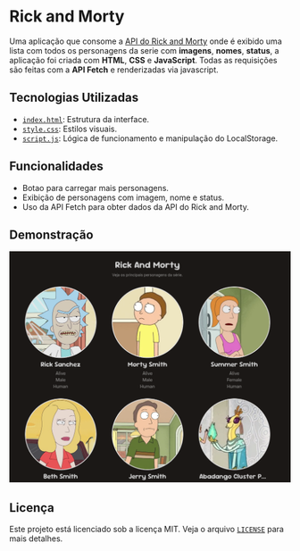 # Rick and Morty

Uma aplicação que consome a [API do Rick and Morty](https://rickandmortyapi.com/documentation) onde é exibido uma lista com todos os personagens da serie com **imagens**, **nomes**, **status**, a aplicação foi criada com **HTML**, **CSS** e **JavaScript**. Todas as requisições são feitas com a **API Fetch** e renderizadas via javascript.

## Tecnologias Utilizadas

- [`index.html`](index.html): Estrutura da interface.
- [`style.css`](./src/style.css): Estilos visuais.
- [`script.js`](./src/script.js): Lógica de funcionamento e manipulação do LocalStorage.

## Funcionalidades

- Botao para carregar mais personagens.
- Exibição de personagens com imagem, nome e status.
- Uso da API Fetch para obter dados da API do Rick and Morty.

## Demonstração

<p align='center'>
  <img src="./assets/demo.png" alt="Demonstração do projeto rick and morty">
</p>

## Licença

Este projeto está licenciado sob a licença MIT. Veja o arquivo [`LICENSE`](LICENSE) para mais detalhes.
